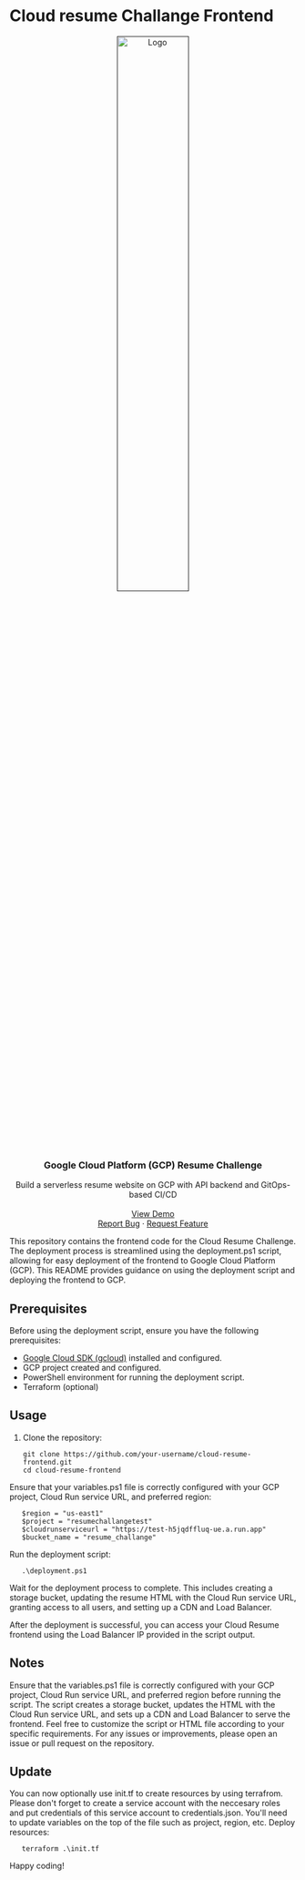 # Cloud resume Challange Frontend

<p align="center">
  <a href="">
    <img src="https://miro.medium.com/v2/resize:fit:720/format:webp/1*lDi1bp7b37khnH3tPVoLuQ.png" alt="Logo" width="50%" height="50%">
  </a>

  <h3 align="center">Google Cloud Platform (GCP) Resume Challenge </h3>

  <p align="center">
    Build a serverless resume website on GCP with API backend and GitOps-based CI/CD
    <br />
    <br />
    <a href="http://34.149.15.71/my_resume.html" target="_blank">View Demo</a>
    <br />
    <a href="https://github.com/csgergo88/GCP-Cloud-Resume-Challenge-Frontend/issues">Report Bug</a>
    ·
    <a href="https://github.com/csgergo88/GCP-Cloud-Resume-Challenge-Frontend/issues">Request Feature</a>
  </p>
</p>

This repository contains the frontend code for the Cloud Resume Challenge. The deployment process is streamlined using the deployment.ps1 script, allowing for easy deployment of the frontend to Google Cloud Platform (GCP). This README provides guidance on using the deployment script and deploying the frontend to GCP.

## Prerequisites
Before using the deployment script, ensure you have the following prerequisites:

- [Google Cloud SDK (gcloud)](https://cloud.google.com/sdk/docs/install) installed and configured.
- GCP project created and configured.
- PowerShell environment for running the deployment script.
- Terraform (optional)

## Usage

1. Clone the repository:
   ```
   git clone https://github.com/your-username/cloud-resume-frontend.git
   cd cloud-resume-frontend

Ensure that your variables.ps1 file is correctly configured with your GCP project, Cloud Run service URL, and preferred region:

```
   $region = "us-east1"
   $project = "resumechallangetest"
   $cloudrunserviceurl = "https://test-h5jqdffluq-ue.a.run.app"
   $bucket_name = "resume_challange"
```
Run the deployment script:

```
   .\deployment.ps1
```
Wait for the deployment process to complete. This includes creating a storage bucket, updating the resume HTML with the Cloud Run service URL, granting access to all users, and setting up a CDN and Load Balancer.

After the deployment is successful, you can access your Cloud Resume frontend using the Load Balancer IP provided in the script output.

## Notes
Ensure that the variables.ps1 file is correctly configured with your GCP project, Cloud Run service URL, and preferred region before running the script.
The script creates a storage bucket, updates the HTML with the Cloud Run service URL, and sets up a CDN and Load Balancer to serve the frontend.
Feel free to customize the script or HTML file according to your specific requirements. For any issues or improvements, please open an issue or pull request on the repository.

## Update
You can now optionally use init.tf to create resources by using terrafrom. Please don't forget to create a service account with the neccesary roles and put credentials of this service account to credentials.json. 
You'll need to update variables on the top of the file such as project, region, etc. 
Deploy resources:

```
   terraform .\init.tf
```

Happy coding!
